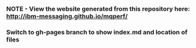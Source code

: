 ### NOTE - View the website generated from this repository here: http://ibm-messaging.github.io/mqperf/

### Switch to gh-pages branch to show index.md and location of files

